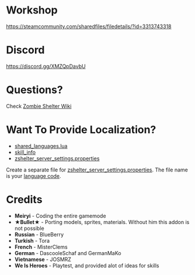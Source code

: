 # Workshop
https://steamcommunity.com/sharedfiles/filedetails/?id=3313743318

# Discord
https://discord.gg/XMZQpDavbU

# Questions?
Check [Zombie Shelter Wiki](https://github.com/Meiryi/Zombie-Shelter-Wiki/wiki)

# Want To Provide Localization?
* [shared_languages.lua](https://github.com/Meiryi/Zombie-Shelter-PVE-Survival-Gamemode/blob/main/gamemodes/zombieshelterv2/gamemode/shared/shared_languages.lua)
* [skill_info](https://github.com/Meiryi/Zombie-Shelter-PVE-Survival-Gamemode/tree/main/gamemodes/zombieshelterv2/gamemode/skill_info)
* [zshelter_server_settings.properties](https://github.com/Meiryi/Zombie-Shelter-PVE-Survival-Gamemode/blob/main/resource/localization/en/zshelter_server_settings.properties)

Create a separate file for [zshelter_server_settings.properties](https://github.com/Meiryi/Zombie-Shelter-PVE-Survival-Gamemode/blob/0069509780fd387704638ba6235ccac67fff6c4d/resource/localization/en/zshelter_server_settings.properties). The file name is your [language code](https://wiki.facepunch.com/gmod/Addon_Localization#supportedlanguages).

# Credits
- **Meiryi** - Coding the entire gamemode
- **★Bullet★** - Porting models, sprites, materials. Without him this addon is not possible
- **Russian** - BlueBerry
- **Turkish** - Tora
- **French** - MisterClems
- **German** - DascooleSchaf and GermanMaKo
- **Vietnamese** - JOSMRZ
- **We Is Heroes** - Playtest, and provided alot of ideas for skills
